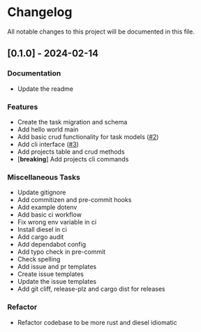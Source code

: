 # Changelog

All notable changes to this project will be documented in this file.

## [0.1.0] - 2024-02-14

### Documentation

- Update the readme

### Features

- Create the task migration and schema
- Add hello world main
- Add basic crud functionality for task models ([#2](https://github.com/donbignose/on-a-roll/pull/2))
- Add cli interface ([#3](https://github.com/donbignose/on-a-roll/pull/3))
- Add projects table and crud methods
- [**breaking**] Add projects cli commands

### Miscellaneous Tasks

- Update gitignore
- Add commitizen and pre-commit hooks
- Add example dotenv
- Add basic ci workflow
- Fix wrong env variable in ci
- Install diesel in ci
- Add cargo audit
- Add dependabot config
- Add typo check in pre-commit
- Check spelling
- Add issue and pr templates
- Create issue templates
- Update the issue templates
- Add git cliff, release-plz and cargo dist for releases

### Refactor

- Refactor codebase to be more rust and diesel idiomatic

<!-- generated by git-cliff -->
